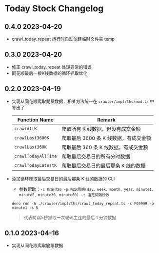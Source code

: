 # Today Stock Changelog

## 0.4.0 2023-04-20

- crawl_today_repeat 运行时自动创建临时文件夹 temp

## 0.3.0 2023-04-20

- 修正 crawl_today_repeat 处理异常的错误
- 同花顺最后一根K线数据的循环抓取优化

## 0.2.0 2023-04-19

- 实现从同花顺爬取期货数据，相关方法统一在 `crawler/impl/ths/mod.ts` 中导出了

  | Function Name       | Remark                                |
  | ------------------- | ------------------------------------- |
  | `crawlAllK`         | 爬取所有 K 线数据，但没有成交金额     |
  | `crawlLast3600K`    | 爬取最后 3600 条 K 线数据，有成交金额 |
  | `crawlLast360K`     | 爬取最后 360 条 K 线数据，有成交金额  |
  | `crawlTodayAllTime` | 爬取最后交易日的所有分时数据          |
  | `crawlTodayLatestK` | 爬取最后交易日的最后那条 K 线的数据   |

- 添加循环爬取最后交易日的最后那条 K 线的数据的 CLI
  - 参数帮助：`-c 指定代码 -p 指定周期(day、week、month、year、minute1、minute5、minute30、minute60) -t 指定间隔秒数`
  ```shell
  deno run -A ./crawler/impl/ths/crawl_today_repeat.ts -c FG9999 -p minute1 -s 5
  ```
  > 代表每隔5秒抓取一次玻璃主连的最后 1 分钟数据

## 0.1.0 2023-04-16

- 实现从同花顺爬取股票数据

